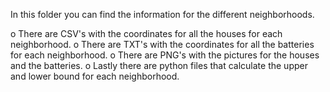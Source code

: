 In this folder you can find the information for the different neighborhoods.

o There are CSV's with the coordinates for all the houses for each neighborhood.
o There are TXT's with the coordinates for all the batteries for each neighborhood.
o There are PNG's with the pictures for the houses and the batteries.
o Lastly there are python files that calculate the upper and lower bound for each neighborhood.
